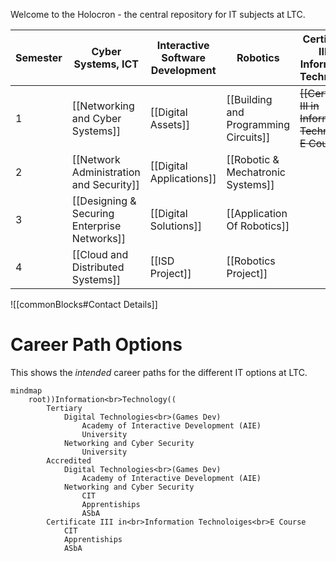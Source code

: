 
Welcome to the Holocron - the central repository for IT subjects at LTC. 

| Semester | Cyber Systems, ICT                           | Interactive Software Development | Robotics                              | Certificate III in Information Technology | ~~Website Development<br>Remote Learning~~ |
| -------- | -------------------------------------------- | -------------------------------- | ------------------------------------- | ----------------------------------------- | ------------------------------------------ |
| 1        | [[Networking and Cyber Systems]]             | [[Digital Assets]]               | [[Building and Programming Circuits]] | ~~[[Certificate III in Information Technology E Course]]~~                  | ~~[[Digital Assets (Flask)]]~~             |
| 2        | [[Network Administration and Security]]      | [[Digital Applications]]         | [[Robotic & Mechatronic Systems]]     |                                           | ~~[[DigitalApplications-Flask]]~~          |
| 3        | [[Designing & Securing Enterprise Networks]] | [[Digital Solutions]]            | [[Application Of Robotics]]           |                                           |                                            |
| 4        | [[Cloud and Distributed Systems]]            | [[ISD Project]]                  | [[Robotics Project]]                  |                                           |                                            |

![[commonBlocks#Contact Details]]

# Career Path Options

This shows the *intended* career paths for the different IT options at LTC.

```mermaid
mindmap
	root))Information<br>Technology((
		Tertiary
			Digital Technologies<br>(Games Dev)
				Academy of Interactive Development (AIE)
				University
			Networking and Cyber Security
				University
		Accredited
			Digital Technologies<br>(Games Dev)
				Academy of Interactive Development (AIE)
			Networking and Cyber Security
				CIT
				Apprentiships
				ASbA
		Certificate III in<br>Information Technoloiges<br>E Course
			CIT
			Apprentiships
			ASbA
```
